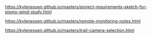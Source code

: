 https://kylenessen.github.io/masters/project-requirements-sketch-for-pismo-wind-study.html

https://kylenessen.github.io/masters/remote-monitoring-notes.html

https://kylenessen.github.io/masters/trail-camera-selection.html